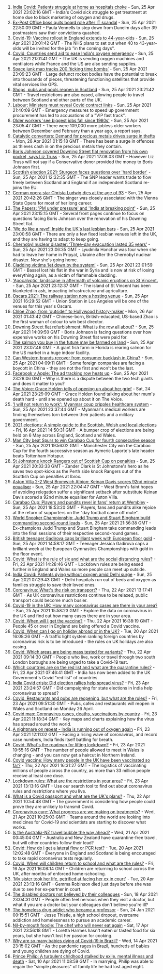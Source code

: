 1. [India Covid: Patients struggle at home as hospitals choke](https://www.bbc.co.uk/news/world-asia-india-56882167) - Sun, 25 Apr 2021 23:02:16 GMT - India's Covid sick struggle to get treatment at home due to black marketing of oxygen and drugs.
2. [Ex-Post Office boss quits board role after IT scandal](https://www.bbc.co.uk/news/business-56882496) - Sun, 25 Apr 2021 22:50:09 GMT - Paula Vennells to step down from Dunelm days after 39 postmasters saw their convictions quashed.
3. [Covid-19: Vaccine rollout in England extends to 44-year-olds](https://www.bbc.co.uk/news/uk-56880376) - Sun, 25 Apr 2021 23:01:42 GMT - The NHS plans to set out when 40 to 43-year-olds will be invited for the jab "in the coming days".
4. [Covid: Countries send aid to ease India's oxygen emergency](https://www.bbc.co.uk/news/world-asia-india-56881083) - Sun, 25 Apr 2021 21:01:41 GMT - The UK is sending oxygen machines and ventilators while France and the US are also sending supplies.
5. [Space junk map tracks 200 ‘ticking time bombs’](https://www.bbc.co.uk/news/science-environment-56845104) - Sun, 25 Apr 2021 23:09:23 GMT - Large defunct rocket bodies have the potential to break into thousands of pieces, threatening functioning satellites that provide vital services like GPS.
6. [Shops, pubs and pools reopen in Scotland](https://www.bbc.co.uk/news/uk-scotland-56878753) - Sun, 25 Apr 2021 23:21:42 GMT - Travel restrictions are also eased, allowing people to travel between Scotland and other parts of the UK.
7. [Labour: Ministers must reveal Covid contract links](https://www.bbc.co.uk/news/uk-politics-56878998) - Sun, 25 Apr 2021 21:40:09 GMT - Emergency measures to speed up government procurement has led to accusations of a "VIP fast track".
8. [Older workers 'see biggest jobs fall since 1980s'](https://www.bbc.co.uk/news/business-56862888) - Sun, 25 Apr 2021 23:05:47 GMT - There were 109,000 more jobless older workers between December and February than a year ago, a report says.
9. [Catalytic converters: Demand for precious metals drives surge in thefts](https://www.bbc.co.uk/news/business-56882495) - Mon, 26 Apr 2021 01:15:18 GMT - There has been a surge in offences as thieves cash in on the precious metals they contain.
10. [Boris Johnson covered Downing Street flat renovation from his own pocket, says Liz Truss](https://www.bbc.co.uk/news/uk-politics-56878223) - Sun, 25 Apr 2021 17:08:03 GMT - However Liz Truss will not say if a Conservative donor provided the money to Boris Johnson first.
11. [Scottish election 2021: Sturgeon faces questions over 'hard border'](https://www.bbc.co.uk/news/uk-scotland-scotland-politics-56877967) - Sun, 25 Apr 2021 12:32:35 GMT - The SNP leader wants trade to flow freely between Scotland and England if an independent Scotland re-joins the EU.
12. [German opera star Christa Ludwig dies at the age of 93](https://www.bbc.co.uk/news/world-europe-56882250) - Sun, 25 Apr 2021 20:42:26 GMT - The singer was closely associated with the Vienna State Opera for most of her long career.
13. [The Papers: 'PM under pressure' and 'India at breaking point'](https://www.bbc.co.uk/news/blogs-the-papers-56882822) - Sun, 25 Apr 2021 23:15:15 GMT - Several front pages continue to focus on questions facing Boris Johnson over the renovation of his Downing Street flat.
14. ['We do like a rave!' Inside the UK's last lesbian bars](https://www.bbc.co.uk/news/uk-56866034) - Sun, 25 Apr 2021 23:00:58 GMT - There are only a few fixed lesbian venues left in the UK, and they are having to adapt to keep going.
15. [Chernobyl nuclear disaster: ‘Three-day evacuation lasted 35 years’](https://www.bbc.co.uk/news/world-europe-56864709) - Sun, 25 Apr 2021 23:06:35 GMT - Lyudmila Honchar was four when she had to leave her home in Pripyat, Ukraine after the Chernobyl nuclear disaster. Now she's going home.
16. [Cladding victims ‘let down by the system’](https://www.bbc.co.uk/news/business-56778869) - Sun, 25 Apr 2021 23:01:59 GMT - Bassel lost his flat in the war in Syria and is now at risk of losing everything again, as a victim of flammable cladding.
17. ['Apocalyptic' landscape in aftermath of volcanic eruptions on St Vincent.](https://www.bbc.co.uk/news/world-us-canada-56859335) - Sun, 25 Apr 2021 23:12:37 GMT - The island of St Vincent has been blanketed in ash, impacting infrastructure and agriculture.
18. [Oscars 2021: The railway station now a hosting venue](https://www.bbc.co.uk/news/world-us-canada-56859336) - Sun, 25 Apr 2021 16:29:52 GMT - Union Station in Los Angeles will be one of the venues for this year's Oscars.
19. [Chloe Zhao, from 'outsider' to Hollywood history-maker](https://www.bbc.co.uk/news/entertainment-arts-56828748) - Mon, 26 Apr 2021 01:43:42 GMT - Chinese-born, British-educated, US-based Zhao is the first woman of colour to win best director.
20. [Downing Street flat refurbishment: What is the row all about?](https://www.bbc.co.uk/news/uk-politics-56878663) - Sun, 25 Apr 2021 14:09:50 GMT - Boris Johnson is facing questions over how expensive works on his Downing Street flat were paid for.
21. [The salmon you buy in the future may be farmed on land](https://www.bbc.co.uk/news/business-56829129) - Sun, 25 Apr 2021 23:07:46 GMT - A giant fish farm in Florida is rearing salmon for the US market in a huge indoor facility.
22. [Can Western brands recover from consumer backlash in China?](https://www.bbc.co.uk/news/business-56598884) - Sun, 25 Apr 2021 04:09:11 GMT - Some foreign companies are facing a boycott in China - they are not the first and won't be the last.
23. [Facebook v Apple: The ad tracking row heats up](https://www.bbc.co.uk/news/technology-56831241) - Sun, 25 Apr 2021 23:28:06 GMT - Why is there is a dispute between the two tech giants and does it matter to you?
24. [The Voice: Grace Holden tells of opening up about her grief](https://www.bbc.co.uk/news/uk-england-essex-56608101) - Sat, 24 Apr 2021 23:29:09 GMT - Grace Holden found talking about her mum's death hard - until she opened up about it on The Voice.
25. ['I will not return to work': Myanmar coup cripples healthcare system](https://www.bbc.co.uk/news/world-asia-56827116) - Sun, 25 Apr 2021 23:37:44 GMT - Myanmar's medical workers are finding themselves torn between their patients and a military government.
26. [2021 elections: A simple guide to the Scottish, Welsh and local elections](https://www.bbc.co.uk/news/uk-politics-56286643) - Fri, 16 Apr 2021 14:50:31 GMT - A bumper crop of elections are being held on 6 May across England, Scotland and Wales.
27. [Man City beat Spurs to win Carabao Cup for fourth consecutive season](https://www.bbc.co.uk/sport/football/56790307) - Sun, 25 Apr 2021 19:56:02 GMT - Manchester City win the Carabao Cup for the fourth successive season as Aymeric Laporte's late header beats Tottenham Hotspur.
28. [St Johnstone knock Rangers out of Scottish Cup on penalties](https://www.bbc.co.uk/sport/football/56789585) - Sun, 25 Apr 2021 20:33:33 GMT - Zander Clark is St Johnstone's hero as he saves two spot-kicks as the Perth side knock Rangers out of the Scottish Cup on penalties at Ibrox.
29. [Aston Villa 2-2 West Bromwich Albion: Keinan Davis scores 92nd minute equaliser](https://www.bbc.co.uk/sport/football/56790344) - Sun, 25 Apr 2021 22:04:47 GMT - West Brom's faint hopes of avoiding relegation suffer a significant setback after substitute Keinan Davis scored a 92nd minute equaliser for Aston Villa.
30. [Carabao Cup: Players and pundits revel in fans' return at Wembley](https://www.bbc.co.uk/sport/football/56880270) - Sun, 25 Apr 2021 18:53:20 GMT - Players, fans and pundits alike rejoice at the return of supporters on the "day football came off mute".
31. [World Snooker Championship: Judd Trump and Stuart Bingham build commanding second-round leads](https://www.bbc.co.uk/sport/snooker/56875195) - Sun, 25 Apr 2021 21:56:38 GMT - Ex-champions Judd Trump and Stuart Bingham take commanding leads into the final sessions of their respective second-round games.
32. [British teenager Gadirova caps brilliant week with European floor gold](https://www.bbc.co.uk/sport/gymnastics/56880753) - Sun, 25 Apr 2021 14:58:17 GMT - Teenager Jessica Gadirova caps a brilliant week at the European Gymnastics Championships with gold in the floor event.
33. [Covid: What is the rule of six and what are the social distancing rules?](https://www.bbc.co.uk/news/uk-51506729) - Fri, 23 Apr 2021 14:28:46 GMT - Lockdown rules are being eased further in England and Wales so more people can meet up outside.
34. [India Covid: Patients dying without oxygen amid Delhi surge](https://www.bbc.co.uk/news/56876695) - Sun, 25 Apr 2021 07:29:43 GMT - Delhi hospitals run out of beds and oxygen as families struggle to save their loved ones.
35. [Coronavirus: What's the risk on transport?](https://www.bbc.co.uk/news/health-51736185) - Thu, 22 Apr 2021 13:17:41 GMT - As UK coronavirus restrictions continue to be relaxed, public transport could become much busier.
36. [Covid-19 in the UK: How many coronavirus cases are there in your area?](https://www.bbc.co.uk/news/uk-51768274) - Sun, 25 Apr 2021 15:58:23 GMT - Explore the data on coronavirus in the UK and find out how many cases there are in your area.
37. [Covid: When will I get the vaccine?](https://www.bbc.co.uk/news/health-55045639) - Thu, 22 Apr 2021 16:38:19 GMT - People 45 or over in England are being offered a Covid vaccine.
38. [Covid: When can I go on holiday abroad or in the UK?](https://www.bbc.co.uk/news/explainers-52646738) - Tue, 20 Apr 2021 16:08:26 GMT - A traffic light system ranking foreign countries by coronavirus risk is to be introduced - the rules on UK holidays are also easing.
39. [Covid: Which areas are being mass tested for variants?](https://www.bbc.co.uk/news/explainers-54872039) - Thu, 22 Apr 2021 09:14:30 GMT - People who live, work or travel through two south London boroughs are being urged to take a Covid-19 test.
40. [Which countries are on the red list and what are the quarantine rules?](https://www.bbc.co.uk/news/explainers-52544307) - Fri, 23 Apr 2021 07:46:41 GMT - India has now been added to the UK Government's Covid "red list" of countries.
41. [India Covid crisis: Did election rallies help spread virus?](https://www.bbc.co.uk/news/56858980) - Fri, 23 Apr 2021 23:24:57 GMT - Did campaigning for state elections in India help coronavirus to spread?
42. [Covid: Restaurants and pubs are reopening, but what are the rules?](https://www.bbc.co.uk/news/business-52977388) - Fri, 23 Apr 2021 09:51:30 GMT - Pubs, cafes and restaurants will reopen in Wales and Scotland on Monday 26 April.
43. [Covid map: Coronavirus cases, deaths, vaccinations by country](https://www.bbc.co.uk/news/world-51235105) - Fri, 23 Apr 2021 11:18:34 GMT - Key maps and charts explaining how the virus has spread around the world.
44. [A nightmare on repeat - India is running out of oxygen again](https://www.bbc.co.uk/news/uk-56841381) - Fri, 23 Apr 2021 12:11:02 GMT - Facing a rising wave of coronavirus, and record case numbers, India finds itself battling for breath.
45. [Covid: What's the roadmap for lifting lockdown?](https://www.bbc.co.uk/news/explainers-52530518) - Fri, 23 Apr 2021 10:55:16 GMT - The number of people allowed to meet in Wales is changing - and you can now get a haircut in Northern Ireland.
46. [Covid vaccine: How many people in the UK have been vaccinated so far?](https://www.bbc.co.uk/news/health-55274833) - Thu, 22 Apr 2021 16:31:27 GMT - The logistics of vaccinating millions of people across the country, as more than 33 million people receive at least one dose.
47. [Lockdown rules: What are the restrictions in your area?](https://www.bbc.co.uk/news/uk-54373904) - Fri, 23 Apr 2021 13:13:16 GMT - Use our search tool to find out about coronavirus rules and restrictions where you live.
48. [What is a Covid passport and what are the UK's plans?](https://www.bbc.co.uk/news/explainers-55718553) - Thu, 22 Apr 2021 10:54:48 GMT - The government is considering how people could prove they are unlikely to transmit Covid.
49. [Coronavirus cure: What progress are we making on treatments?](https://www.bbc.co.uk/news/health-52354520) - Wed, 21 Apr 2021 10:25:03 GMT - Teams around the world are looking into medicines for Covid-19 and scientists are starting to discover what works.
50. [Is the Australia-NZ travel bubble the way ahead?](https://www.bbc.co.uk/news/business-56796943) - Wed, 21 Apr 2021 00:45:04 GMT - Australia and New Zealand have quarantine-free travel, but will other countries follow their lead?
51. [Covid: How do I get a lateral flow or PCR test?](https://www.bbc.co.uk/news/health-51943612) - Tue, 20 Apr 2021 12:02:48 GMT - Everyone in England and Scotland is being encouraged to take rapid coronavirus tests regularly.
52. [Covid: When will children return to school and what are the rules?](https://www.bbc.co.uk/news/education-51643556) - Fri, 16 Apr 2021 16:08:14 GMT - Children are returning to school across the UK, after months of enforced home-schooling.
53. ['My sister took her life, petrified at facing her ex in court'](https://www.bbc.co.uk/news/uk-56539465) - Tue, 20 Apr 2021 23:13:16 GMT - Gemma Robinson died just days before she was due to see her ex-partner in court.
54. [The disabled doctors not believed by their colleagues](https://www.bbc.co.uk/news/disability-56244376) - Sun, 18 Apr 2021 23:04:31 GMT - People often feel nervous when they visit a doctor, but what if you are a doctor but your colleagues don't believe you're ill?
55. [The homeless drug addict who became a professor](https://www.bbc.co.uk/news/stories-55559382) - Sun, 24 Jan 2021 00:15:51 GMT - Jesse Thistle, a high school dropout, overcame addiction and homelessness to pursue an academic career.
56. [Nil-by-mouth foodie: The chef who will never eat again](https://www.bbc.co.uk/news/stories-56688582) - Sat, 17 Apr 2021 23:56:18 GMT - Loretta Harmes hasn't eaten or tasted food for six years, but she hasn't lost her passion for cooking.
57. [Why are so many babies dying of Covid-19 in Brazil?](https://www.bbc.co.uk/news/world-latin-america-56696907) - Wed, 14 Apr 2021 23:15:02 GMT - As the pandemic rages in Brazil, hundreds of babies and young children are dying of Covid.
58. [Prince Philip: A turbulent childhood stalked by exile, mental illness and death](https://www.bbc.co.uk/news/uk-56690270) - Sat, 10 Apr 2021 11:08:59 GMT - In marrying, Philip was able to regain the "simple pleasures" of family life he had lost aged eight.
